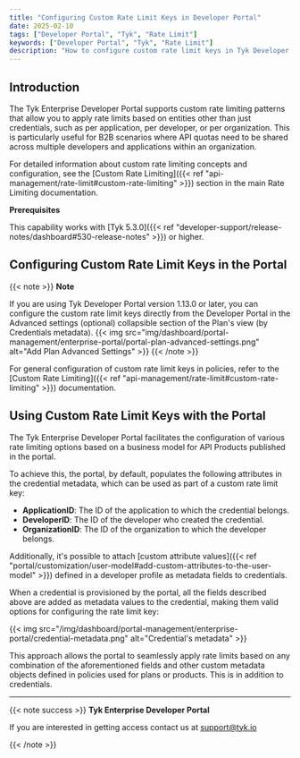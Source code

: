 ```yaml
---
title: "Configuring Custom Rate Limit Keys in Developer Portal"
date: 2025-02-10
tags: ["Developer Portal", "Tyk", "Rate Limit"]
keywords: ["Developer Portal", "Tyk", "Rate Limit"]
description: "How to configure custom rate limit keys in Tyk Developer Portal"
---
```


## Introduction

The Tyk Enterprise Developer Portal supports custom rate limiting patterns that allow you to apply rate limits based on entities other than just credentials, such as per application, per developer, or per organization. This is particularly useful for B2B scenarios where API quotas need to be shared across multiple developers and applications within an organization.

For detailed information about custom rate limiting concepts and configuration, see the [Custom Rate Limiting]({{< ref "api-management/rate-limit#custom-rate-limiting" >}}) section in the main Rate Limiting documentation.

**Prerequisites**

This capability works with [Tyk 5.3.0]({{< ref "developer-support/release-notes/dashboard#530-release-notes" >}}) or higher.

## Configuring Custom Rate Limit Keys in the Portal

{{< note >}}
**Note**

If you are using Tyk Developer Portal version 1.13.0 or later, you can configure the custom rate limit keys directly from the Developer Portal in the Advanced settings (optional) collapsible section of the Plan's view (by Credentials metadata).
{{< img src="img/dashboard/portal-management/enterprise-portal/portal-plan-advanced-settings.png" alt="Add Plan Advanced Settings" >}}
{{< /note >}}

For general configuration of custom rate limit keys in policies, refer to the [Custom Rate Limiting]({{< ref "api-management/rate-limit#custom-rate-limiting" >}}) documentation.

## Using Custom Rate Limit Keys with the Portal

The Tyk Enterprise Developer Portal facilitates the configuration of various rate limiting options based on a business model for API Products published in the portal.

To achieve this, the portal, by default, populates the following attributes in the credential metadata, which can be used as part of a custom rate limit key:
- **ApplicationID**: The ID of the application to which the credential belongs.
- **DeveloperID**: The ID of the developer who created the credential.
- **OrganizationID**: The ID of the organization to which the developer belongs.

Additionally, it's possible to attach [custom attribute values]({{< ref "portal/customization/user-model#add-custom-attributes-to-the-user-model" >}}) defined in a developer profile as metadata fields to credentials.

When a credential is provisioned by the portal, all the fields described above are added as metadata values to the credential, making them valid options for configuring the rate limit key:

{{< img src="/img/dashboard/portal-management/enterprise-portal/credential-metadata.png" alt="Credential's metadata" >}}

This approach allows the portal to seamlessly apply rate limits based on any combination of the aforementioned fields and other custom metadata objects defined in policies used for plans or products. This is in addition to credentials.

---

{{< note success >}}
**Tyk Enterprise Developer Portal**

If you are interested in getting access contact us at [support@tyk.io](<mailto:support@tyk.io?subject=Tyk Enterprise Portal Beta>)

{{< /note >}}

